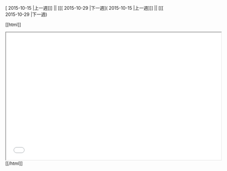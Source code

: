 [ 2015-10-15 |上一週]]] || [[[ 2015-10-29 |下一週]( 2015-10-15 |上一週]]] || [[[ 2015-10-29 |下一週)



[[html]]
<iframe src='<http://pad.hackingthursday.org>  ?showControls=true&showChat=true&showLineNumbers=true&useMonospaceFont=false' width=675 height=400></iframe>
[[/html]]